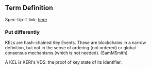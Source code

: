 ## Term Definition

Spec-Up-T link: <a href='https://weboftrust.github.io/WOT-terms/docs/glossary/key-event-log'>here</a>

### Put differently
KELs are hash-chained Key Events. These are blockchains in a narrow definition, but not in the sense of ordering (not ordered) or global consensus mechanisms (which is not needed). (SamMSmith)

A KEL is KERI's VDS: the proof of key state of its identifier.